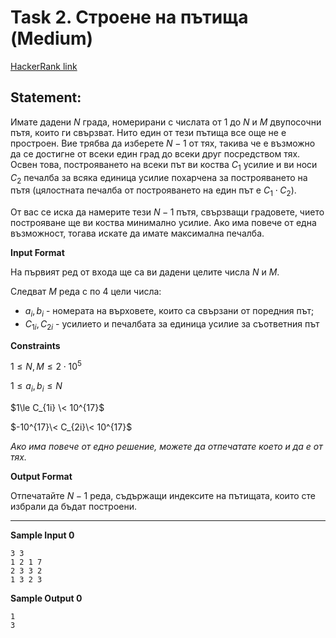 # Task 2. Строене на пътища (Medium)

[HackerRank link](<https://www.hackerrank.com/contests/12-2/challenges/2-146>)

## Statement:

Имате дадени $N$ града, номерирани с числата от  $1$ до $N$ и $M$ двупосочни пътя, които ги свързват. Нито един от тези пътища все още не е простроен. Вие трябва да изберете $N-1$ от тях, такива че е възможно да се достигне от всеки един град до всеки друг посредством тях. Освен това, построяването на всеки път ви коства $C_1$ усилие и ви носи $C_2$ печалба за всяка единица усилие похарчена за построяването на пътя (цялостната печалба от построяването на един път е $C_1\cdot C_2$).

От вас се иска да намерите тези $N-1$ пътя, свързващи градовете, чието построяване ще ви коства минимално усилие. Ако има повече от една възможност, тогава искатe да имате максимална печалба.

**Input Format**

На първият ред от входа ще са ви дадени целите числа $N$ и $M$.

Следват $M$ реда с по $4$ цели числа:

- $a_i,b_i$ - номерата на върховете, които са свързани от поредния път;
-  $C_{1i}, C_{2i}$ - усилието и печалбата за единица усилие за съответния път

**Constraints**

$1\le N, M\le 2\cdot10^5$

$1\le a_i,b_i\le N$

$1\le C_{1i} \< 10^{17}$

$-10^{17}\< C_{2i}\< 10^{17}$

_Aко има повече от едно решение, можете да отпечатате което и да е от тях._

**Output Format**

Отпечатайте $N-1$ реда, съдържащи индексите на пътищата, които сте избрали да бъдат построени.

---

**Sample Input 0**

```
3 3
1 2 1 7
2 3 3 2
1 3 2 3
```

**Sample Output 0**

```
1
3
```